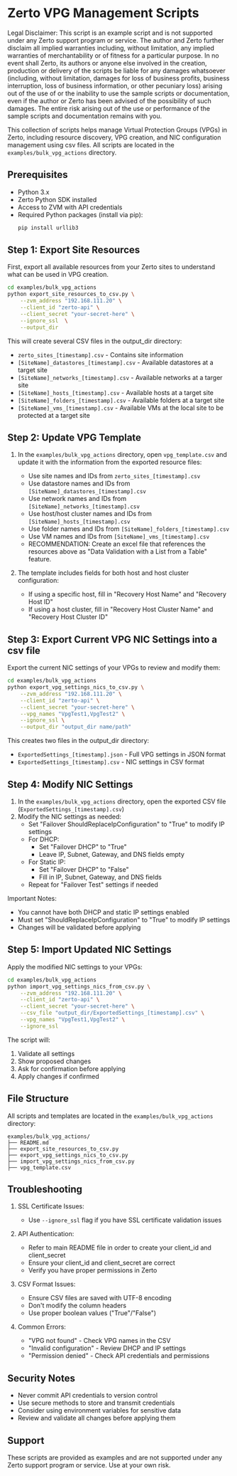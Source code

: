 # Zerto VPG Management Scripts

Legal Disclaimer:
This script is an example script and is not supported under any Zerto support program or service. 
The author and Zerto further disclaim all implied warranties including, without limitation, 
any implied warranties of merchantability or of fitness for a particular purpose.
In no event shall Zerto, its authors or anyone else involved in the creation, 
production or delivery of the scripts be liable for any damages whatsoever (including, 
without limitation, damages for loss of business profits, business interruption, loss of business 
information, or other pecuniary loss) arising out of the use of or the inability to use the sample 
scripts or documentation, even if the author or Zerto has been advised of the possibility of such damages. 
The entire risk arising out of the use or performance of the sample scripts and documentation remains with you.

This collection of scripts helps manage Virtual Protection Groups (VPGs) in Zerto, including resource discovery, VPG creation, and NIC configuration management using csv files. All scripts are located in the `examples/bulk_vpg_actions` directory.

## Prerequisites

- Python 3.x
- Zerto Python SDK installed
- Access to ZVM with API credentials
- Required Python packages (install via pip):
  ```bash
  pip install urllib3
  ```

## Step 1: Export Site Resources

First, export all available resources from your Zerto sites to understand what can be used in VPG creation.

```bash
cd examples/bulk_vpg_actions
python export_site_resources_to_csv.py \
    --zvm_address "192.168.111.20" \
    --client_id "zerto-api" \
    --client_secret "your-secret-here" \
    --ignore_ssl  \
    --output_dir
```

This will create several CSV files in the output_dir directory:
- `zerto_sites_[timestamp].csv` - Contains site information
- `[SiteName]_datastores_[timestamp].csv` - Available datastores at a target site
- `[SiteName]_networks_[timestamp].csv` - Available networks at a targer site
- `[SiteName]_hosts_[timestamp].csv` - Available hosts at a target site
- `[SiteName]_folders_[timestamp].csv` - Available folders at a target site
- `[SiteName]_vms_[timestamp].csv` - Available VMs at the local site to be protected at a target site

## Step 2: Update VPG Template

1. In the `examples/bulk_vpg_actions` directory, open `vpg_template.csv` and update it with the information from the exported resource files:
   - Use site names and IDs from `zerto_sites_[timestamp].csv`
   - Use datastore names and IDs from `[SiteName]_datastores_[timestamp].csv`
   - Use network names and IDs from `[SiteName]_networks_[timestamp].csv`
   - Use host/host cluster names and IDs from `[SiteName]_hosts_[timestamp].csv`
   - Use folder names and IDs from `[SiteName]_folders_[timestamp].csv`
   - Use VM names and IDs from `[SiteName]_vms_[timestamp].csv`
   * RECOMMENDATION: Create an excel file that references the resources above as "Data Validation with a List from a Table" feature.

2. The template includes fields for both host and host cluster configuration:
   - If using a specific host, fill in "Recovery Host Name" and "Recovery Host ID"
   - If using a host cluster, fill in "Recovery Host Cluster Name" and "Recovery Host Cluster ID"

## Step 3: Export Current VPG NIC Settings into a csv file

Export the current NIC settings of your VPGs to review and modify them:

```bash
cd examples/bulk_vpg_actions
python export_vpg_settings_nics_to_csv.py \
    --zvm_address "192.168.111.20" \
    --client_id "zerto-api" \
    --client_secret "your-secret-here" \
    --vpg_names "VpgTest1,VpgTest2" \
    --ignore_ssl \
    --output_dir "output_dir name/path"
```

This creates two files in the output_dir directory:
- `ExportedSettings_[timestamp].json` - Full VPG settings in JSON format
- `ExportedSettings_[timestamp].csv` - NIC settings in CSV format

## Step 4: Modify NIC Settings

1. In the `examples/bulk_vpg_actions` directory, open the exported CSV file (`ExportedSettings_[timestamp].csv`)
2. Modify the NIC settings as needed:
   - Set "Failover ShouldReplaceIpConfiguration" to "True" to modify IP settings
   - For DHCP:
     - Set "Failover DHCP" to "True"
     - Leave IP, Subnet, Gateway, and DNS fields empty
   - For Static IP:
     - Set "Failover DHCP" to "False"
     - Fill in IP, Subnet, Gateway, and DNS fields
   - Repeat for "Failover Test" settings if needed

Important Notes:
- You cannot have both DHCP and static IP settings enabled
- Must set "ShouldReplaceIpConfiguration" to "True" to modify IP settings
- Changes will be validated before applying

## Step 5: Import Updated NIC Settings

Apply the modified NIC settings to your VPGs:

```bash
cd examples/bulk_vpg_actions
python import_vpg_settings_nics_from_csv.py \
    --zvm_address "192.168.111.20" \
    --client_id "zerto-api" \
    --client_secret "your-secret-here" \
    --csv_file "output_dir/ExportedSettings_[timestamp].csv" \
    --vpg_names "VpgTest1,VpgTest2" \
    --ignore_ssl
```

The script will:
1. Validate all settings
2. Show proposed changes
3. Ask for confirmation before applying
4. Apply changes if confirmed

## File Structure

All scripts and templates are located in the `examples/bulk_vpg_actions` directory:
```
examples/bulk_vpg_actions/
├── README.md
├── export_site_resources_to_csv.py
├── export_vpg_settings_nics_to_csv.py
├── import_vpg_settings_nics_from_csv.py
├── vpg_template.csv
```

## Troubleshooting

1. SSL Certificate Issues:
   - Use `--ignore_ssl` flag if you have SSL certificate validation issues

2. API Authentication:
   - Refer to main README file in order to create your client_id and client_secret
   - Ensure your client_id and client_secret are correct
   - Verify you have proper permissions in Zerto

3. CSV Format Issues:
   - Ensure CSV files are saved with UTF-8 encoding
   - Don't modify the column headers
   - Use proper boolean values ("True"/"False")

4. Common Errors:
   - "VPG not found" - Check VPG names in the CSV
   - "Invalid configuration" - Review DHCP and IP settings
   - "Permission denied" - Check API credentials and permissions

## Security Notes

- Never commit API credentials to version control
- Use secure methods to store and transmit credentials
- Consider using environment variables for sensitive data
- Review and validate all changes before applying them

## Support

These scripts are provided as examples and are not supported under any Zerto support program or service. Use at your own risk. 